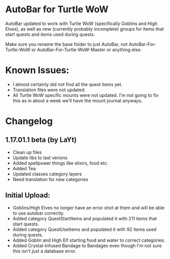 # AutoBar for Turtle WoW
AutoBar updated to work with Turtle WoW (specifically Goblins and High Elves), as well as new (currently probably incomplete) groups for items that start quests and items used during quests.

Make sure you rename the base folder to just AutoBar, not AutoBar-For-Turtle-WoW or AutoBar-For-Turtle-WoW-Master or anything else.

# Known Issues:
- I almost certainly did not find all the quest items yet.
- Translation files were not updated.
- All Turtle WoW specific mounts were not updated.  I'm not going to fix this as in about a week we'll have the mount journal anyways.

# Changelog

## 1.17.01.1 beta (by LaYt)
- Clean up files
- Update libs to last verions
- Added spellpower things like elixirs, food etc.
- Added Tea
- Updated classes category layers
- Need translation for new categories


## Initial Upload: 
- Goblins/High Elves no longer have an error shot at them and will be able to use autobar correctly. 
- Added category QuestStartItems and populated it with 211 items that start quests.  
- Added category QuestUseItems and populated it with 92 items used during quests.  
- Added Goblin and High Elf starting food and water to correct categories.  
- Added Crystal-Infused Bandage to Bandages even though I'm not sure this isn't just a database error.
